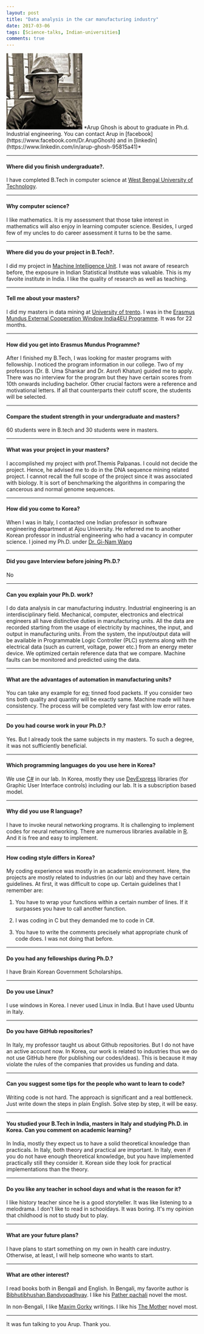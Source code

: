 ```yaml
---
layout: post
title: "Data analysis in the car manufacturing industry"
date: 2017-03-06
tags: [Science-talks, Indian-universities]
comments: true
---
```

<img src="/images/Arup.jpg?raw=true" style="width: 200px;"/>
*Arup Ghosh is about to graduate in Ph.d. Industrial engineering. You can contact Arup in [facebook](https://www.facebook.com/Dr.ArupGhosh) and in [linkedin](https://www.linkedin.com/in/arup-ghosh-95815a41)*

---
#### Where did you finish undergraduate?.
I have completed B.Tech in computer science at [West Bengal University of Technology](http://www.wbut.ac.in/). 

---
#### Why computer science?

I like mathematics. It is my assessment that those take interest in mathematics will also enjoy in learning computer science. Besides, I urged few of my uncles to do career assessment it turns to be the same.

---
#### Where did you do your project in B.Tech?.

I did my project in [Machine Intelligence Unit](http://www.isical.ac.in/~miu/). I was not aware of research before, the exposure in Indian Statistical Institute was valuable. This is my favoite institute in India. I like the quality of research as well as teaching.


---
#### Tell me about your masters?

I did my masters in data mining at [University of trento](http://www.unitn.it/en). I was in the [Erasmus Mundus External Cooperation Window India4EU Programme](http://www.india4eu.polito.it). It was for 22 months.

---
#### How did you get into Erasmus Mundus Programme?

After I finished my B.Tech, I was looking for master programs with fellowship. I noticed the program information in our college. Two of my professors (Dr. B. Uma Shankar and Dr. Asrofi Khatun) guided me to apply. There was no interview for the program but they have certain scores from 10th onwards including bachelor. Other crucial factors were a reference and motivational letters. If all that counterparts their cutoff score, the students will be selected.

---
#### Compare the student strength in your undergraduate and masters?

60 students were in B.tech and 30 students were in masters.


---
#### What was your project in your masters?

I accomplished my project with prof.Themis Palpanas. I could not decide the project. Hence, he advised me to do in the DNA sequence mining related project. I cannot recall the full scope of the project since it was associated with biology. It is sort of benchmarking the algorithms in comparing the cancerous and normal genome sequences.

---
#### How did you come to Korea?

When I was in Italy, I contacted one Indian professor in software engineering department at Ajou University. He referred me to another Korean professor in industrial engineering who had a vacancy in computer science. 
I joined my Ph.D. under [Dr. Gi-Nam Wang](https://www.ajou.ac.kr/en/academics/academics02_02.jsp?include=view&article_no=199311050&board_wrapper=%2Fen%2Facademics%2Facademics02_02.jsp&pager.offset=0&board_no=420)

---
#### Did you gave Interview before joining Ph.D.?

No

---
#### Can you explain your Ph.D. work?

I do data analysis in car manufacturing industry. Industrial engineering is an interdisciplinary field. Mechanical, computer, electronics and electrical engineers all have distinctive duties in manufacturing units. All the data are recorded starting from the usage of electricity by machines, the input, and output in manufacturing units. From the system, the input/output data will be available in Programmable Logic Controller (PLC) systems along with the electrical data (such as current, voltage, power etc.) from an energy meter device. We optimized certain reference data that we compare. Machine faults can be monitored and predicted using the data.

---
#### What are the advantages of automation in manufacturing units?

You can take any example for eg; tinned food packets. If you consider two tins both quality and quantity will be exactly same. Machine made will have consistency. The process will be completed very fast with low error rates.

---
#### Do you had course work in your Ph.D.?

Yes. But I already took the same subjects in my masters. To such a degree, it was not sufficiently beneficial.

---
#### Which programming languages do you use here in Korea?

We use [C#](https://en.wikipedia.org/wiki/C_Sharp_(programming_language)) in our lab. In Korea, mostly they use [DevExpress](https://www.devexpress.com/products/net/controls/winforms/get-started.xml) libraries (for Graphic User Interface controls) including our lab. It is a subscription based model.

---
#### Why did you use R language?

I have to invoke neural networking programs. It is challenging to implement codes for neural networking. There are numerous libraries available in [R](https://www.r-project.org/). And it is free and easy to implement.

---
#### How coding style differs in Korea?

My coding experience was mostly in an academic environment. Here, the projects are mostly related to industries (in our lab) and they have certain guidelines. At first, it was difficult to cope up. Certain guidelines that I remember are:

1) You have to wrap your functions within a certain number of lines. If it surpasses you have to call another function.

2) I was coding in C but they demanded me to code in C#.

3) You have to write the comments precisely what appropriate chunk of code does. I was not doing that before.


---
#### Do you had any fellowships during Ph.D.?

I have Brain Korean Government Scholarships.


---
#### Do you use Linux?

I use windows in Korea. I never used Linux in India. But I have used Ubuntu in Italy.

---
#### Do you have GitHub repositories?

In Italy, my professor taught us about Github repositories. But I do not have an active account now. In Korea, our work is related to industries thus we do not use GitHub here (for publishing our codes/ideas). This is because it may violate the rules of the companies that provides us funding and data.

---
#### Can you suggest some tips for the people who want to learn to code?

Writing code is not hard. The approach is significant and a real bottleneck. Just write down the steps in plain English. Solve step by step, it will be easy.


---
#### You studied your B.Tech in India, masters in Italy and studying Ph.D. in Korea. Can you comment on academic learning?

In India, mostly they expect us to have a solid theoretical knowledge than practicals. In Italy, both theory and practical are important. In Italy, even if you do not have enough theoretical knowledge, but you have implemented practically still they consider it. Korean side they look for practical implementations than the theory.


---
#### Do you like any teacher in school days and what is the reason for it?

I like history teacher since he is a good storyteller. It was like listening to a melodrama. I don't like to read in schooldays. It was boring. It's my opinion that childhood is not to study but to play.


---
#### What are your future plans?

I have plans to start something on my own in health care industry. Otherwise, at least, I will help someone who wants to start.


---
#### What are other interest?

I read books both in Bengali and English. In Bengali, my favorite author is 
[Bibhutibhushan Bandyopadhyay](https://en.wikipedia.org/wiki/Bibhutibhushan_Bandyopadhyay). I like his [Pather pachali](https://en.wikipedia.org/wiki/Pather_Panchali_(novel)) novel the most.

In non-Bengali, I like [Maxim Gorky](https://en.wikipedia.org/wiki/Maxim_Gorky) writings. I like his [The Mother](https://en.wikipedia.org/wiki/The_Mother_(Gorky_novel)) novel most.



---

It was fun talking to you Arup. Thank you. 


&nbsp;
